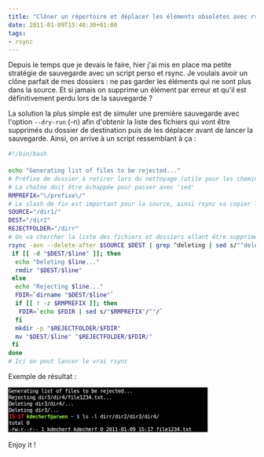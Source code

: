 ```yaml
---
title: "Clôner un répertoire et déplacer les éléments obsolètes avec rsync"
date: 2011-01-09T15:40:30+01:00
tags:
- rsync
---
```


Depuis le temps que je devais le faire, hier j'ai mis en place ma petite stratégie de sauvegarde avec un script perso et rsync. Je voulais avoir un clône parfait de mes dossiers : ne pas garder les éléments qui ne sont plus dans la source. Et si jamais on supprime un élément par erreur et qu'il est définitivement perdu lors de la sauvegarde ?

La solution la plus simple est de simuler une première sauvegarde avec l'option `--dry-run` (-n) afin d'obtenir la liste des fichiers qui vont être supprimés du dossier de destination puis de les déplacer avant de lancer la sauvegarde. Ainsi, on arrive à un script ressemblant à ça :

``` bash
#!/bin/bash

echo "Generating list of files to be rejected..."
# Préfixe de dossier à retirer lors du nettoyage (utile pour les chemins absolus)
# La chaîne doit être échappée pour passer avec 'sed'
RMPREFIX="\/prefixe\/"
# Le slash de fin est important pour la source, ainsi rsync va copier le contenu du dossier (au lieu du dossier lui-même)
SOURCE="/dir1/"
DEST="/dir2"
REJECTFOLDER="/dirr"
# On va chercher la liste des fichiers et dossiers allant être supprimés
rsync -avn --delete-after $SOURCE $DEST | grep ^deleting | sed s/"^deleting "/""/ | while read line; do
 if [[ -d "$DEST/$line" ]]; then
  echo "Deleting $line..."
  rmdir "$DEST/$line"
 else
  echo "Rejecting $line..."
  FDIR=`dirname "$DEST/$line"`
  if [[ ! -z $RMPREFIX ]]; then
   FDIR=`echo $FDIR | sed s/"$RMPREFIX"/""/`
  fi
  mkdir -p "$REJECTFOLDER/$FDIR"
  mv "$DEST/$line" "$REJECTFOLDER/$FDIR/"
 fi
done
# Ici on peut lancer le vrai rsync
```

Exemple de résultat :

![Screenshot](Screenshot-113-1.png)

Enjoy it !
